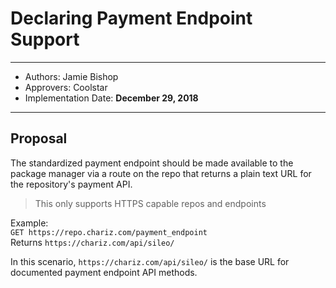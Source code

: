 # Declaring Payment Endpoint Support

---

* Authors: Jamie Bishop
* Approvers: Coolstar
* Implementation Date: **December 29, 2018**

---

## Proposal
The standardized payment endpoint should be made available to the package manager via a route on the repo that returns a plain text URL for the repository's payment API.
> This only supports HTTPS capable repos and endpoints

Example:  
`GET https://repo.chariz.com/payment_endpoint`  
Returns `https://chariz.com/api/sileo/`  

In this scenario, `https://chariz.com/api/sileo/` is the base URL for documented payment endpoint API methods.